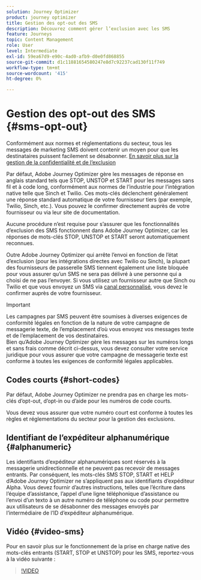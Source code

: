 ```yaml
---
solution: Journey Optimizer
product: journey optimizer
title: Gestion des opt-out des SMS
description: Découvrez comment gérer l’exclusion avec les SMS
feature: Journeys
topic: Content Management
role: User
level: Intermediate
exl-id: 59ea67d9-e90c-4ad0-afb9-d0e0fd868855
source-git-commit: d1c11881654580247e8d7c92237cad130f11f749
workflow-type: tm+mt
source-wordcount: '415'
ht-degree: 0%

---
```


# Gestion des opt-out des SMS {#sms-opt-out}

Conformément aux normes et réglementations du secteur, tous les messages de marketing SMS doivent contenir un moyen pour que les destinataires puissent facilement se désabonner. [En savoir plus sur la gestion de la confidentialité et de l’exclusion](../privacy/opt-out.md)

Par défaut, Adobe Journey Optimizer gère les messages de réponse en anglais standard tels que STOP, UNSTOP et START pour les messages sans fil et à code long, conformément aux normes de l’industrie pour l’intégration native telle que Sinch et Twilio. Ces mots-clés déclenchent généralement une réponse standard automatique de votre fournisseur tiers (par exemple, Twilio, Sinch, etc.). Vous pouvez le confirmer directement auprès de votre fournisseur ou via leur site de documentation.

Aucune procédure n’est requise pour s’assurer que les fonctionnalités d’exclusion des SMS fonctionnent dans Adobe Journey Optimizer, car les réponses de mots-clés STOP, UNSTOP et START seront automatiquement reconnues.

Outre Adobe Journey Optimizer qui arrête l’envoi en fonction de l’état d’exclusion (pour les intégrations directes avec Twilio ou Sinch), la plupart des fournisseurs de passerelle SMS tiennent également une liste bloquée pour vous assurer qu’un SMS ne sera pas délivré à une personne qui a choisi de ne pas l’envoyer. Si vous utilisez un fournisseur autre que Sinch ou Twilio et que vous envoyez un SMS via [canal personnalisé](../building-journeys/using-custom-actions.md), vous devez le confirmer auprès de votre fournisseur.

>[!IMPORTANT]
>
>Les campagnes par SMS peuvent être soumises à diverses exigences de conformité légales en fonction de la nature de votre campagne de messagerie texte, de l’emplacement d’où vous envoyez vos messages texte et de l’emplacement de vos destinataires. <br>Bien qu’Adobe Journey Optimizer gère les messages sur les numéros longs et sans frais comme décrit ci-dessus, vous devez consulter votre service juridique pour vous assurer que votre campagne de messagerie texte est conforme à toutes les exigences de conformité légales applicables.

## Codes courts {#short-codes}

Par défaut, Adobe Journey Optimizer ne prendra pas en charge les mots-clés d’opt-out, d’opt-in ou d’aide pour les numéros de code courts.

Vous devez vous assurer que votre numéro court est conforme à toutes les règles et réglementations du secteur pour la gestion des exclusions.

## Identifiant de l’expéditeur alphanumérique {#alphanumeric}

Les identifiants d’expéditeur alphanumériques sont réservés à la messagerie unidirectionnelle et ne peuvent pas recevoir de messages entrants. Par conséquent, les mots-clés SMS STOP, START et HELP d’Adobe Journey Optimizer ne s’appliquent pas aux identifiants d’expéditeur Alpha. Vous devez fournir d’autres instructions, telles que l’écriture dans l’équipe d’assistance, l’appel d’une ligne téléphonique d’assistance ou l’envoi d’un texto à un autre numéro de téléphone ou code pour permettre aux utilisateurs de se désabonner des messages envoyés par l’intermédiaire de l’ID d’expéditeur alphanumérique.

## Vidéo {#video-sms}

Pour en savoir plus sur le fonctionnement de la prise en charge native des mots-clés entrants (START, STOP et UNSTOP) pour les SMS, reportez-vous à la vidéo suivante :

>[!VIDEO](https://video.tv.adobe.com/v/344026?quality=12)

